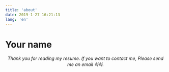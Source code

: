 ```yaml
---
title: 'about'
date: 2019-1-27 16:21:13
lang: 'en'
---
```


# Your name

<div align="center">

_Thank you for reading my resume. If you want to contact me, Please send me an email 하하._

</div>
